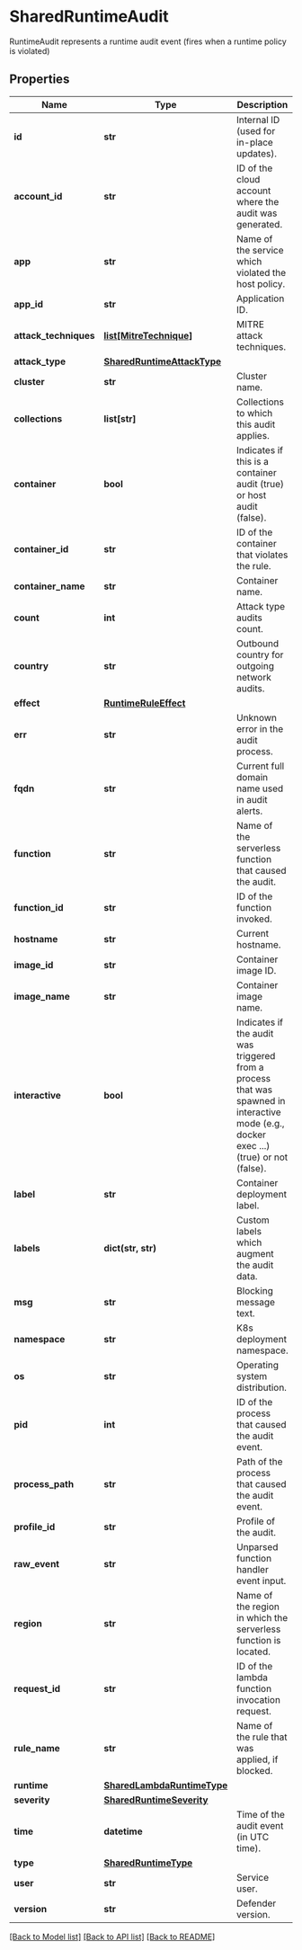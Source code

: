# SharedRuntimeAudit

RuntimeAudit represents a runtime audit event (fires when a runtime policy is violated)

## Properties
Name | Type | Description | Notes
------------ | ------------- | ------------- | -------------
**id** | **str** | Internal ID (used for in-place updates).  | [optional] 
**account_id** | **str** | ID of the cloud account where the audit was generated.  | [optional] 
**app** | **str** | Name of the service which violated the host policy.  | [optional] 
**app_id** | **str** | Application ID.  | [optional] 
**attack_techniques** | [**list[MitreTechnique]**](MitreTechnique.md) | MITRE attack techniques.  | [optional] 
**attack_type** | [**SharedRuntimeAttackType**](SharedRuntimeAttackType.md) |  | [optional] 
**cluster** | **str** | Cluster name.  | [optional] 
**collections** | **list[str]** | Collections to which this audit applies.  | [optional] 
**container** | **bool** | Indicates if this is a container audit (true) or host audit (false).  | [optional] 
**container_id** | **str** | ID of the container that violates the rule.  | [optional] 
**container_name** | **str** | Container name.  | [optional] 
**count** | **int** | Attack type audits count.  | [optional] 
**country** | **str** | Outbound country for outgoing network audits.  | [optional] 
**effect** | [**RuntimeRuleEffect**](RuntimeRuleEffect.md) |  | [optional] 
**err** | **str** | Unknown error in the audit process.  | [optional] 
**fqdn** | **str** | Current full domain name used in audit alerts.  | [optional] 
**function** | **str** | Name of the serverless function that caused the audit.  | [optional] 
**function_id** | **str** | ID of the function invoked.  | [optional] 
**hostname** | **str** | Current hostname.  | [optional] 
**image_id** | **str** | Container image ID.  | [optional] 
**image_name** | **str** | Container image name.  | [optional] 
**interactive** | **bool** | Indicates if the audit was triggered from a process that was spawned in interactive mode (e.g., docker exec ...) (true) or not (false).  | [optional] 
**label** | **str** | Container deployment label.  | [optional] 
**labels** | **dict(str, str)** | Custom labels which augment the audit data.  | [optional] 
**msg** | **str** | Blocking message text.  | [optional] 
**namespace** | **str** | K8s deployment namespace.  | [optional] 
**os** | **str** | Operating system distribution.  | [optional] 
**pid** | **int** | ID of the process that caused the audit event.  | [optional] 
**process_path** | **str** | Path of the process that caused the audit event.  | [optional] 
**profile_id** | **str** | Profile of the audit.  | [optional] 
**raw_event** | **str** | Unparsed function handler event input.  | [optional] 
**region** | **str** | Name of the region in which the serverless function is located.  | [optional] 
**request_id** | **str** | ID of the lambda function invocation request.  | [optional] 
**rule_name** | **str** | Name of the rule that was applied, if blocked.  | [optional] 
**runtime** | [**SharedLambdaRuntimeType**](SharedLambdaRuntimeType.md) |  | [optional] 
**severity** | [**SharedRuntimeSeverity**](SharedRuntimeSeverity.md) |  | [optional] 
**time** | **datetime** | Time of the audit event (in UTC time).  | [optional] 
**type** | [**SharedRuntimeType**](SharedRuntimeType.md) |  | [optional] 
**user** | **str** | Service user.  | [optional] 
**version** | **str** | Defender version.  | [optional] 

[[Back to Model list]](../README.md#documentation-for-models) [[Back to API list]](../README.md#documentation-for-api-endpoints) [[Back to README]](../README.md)


